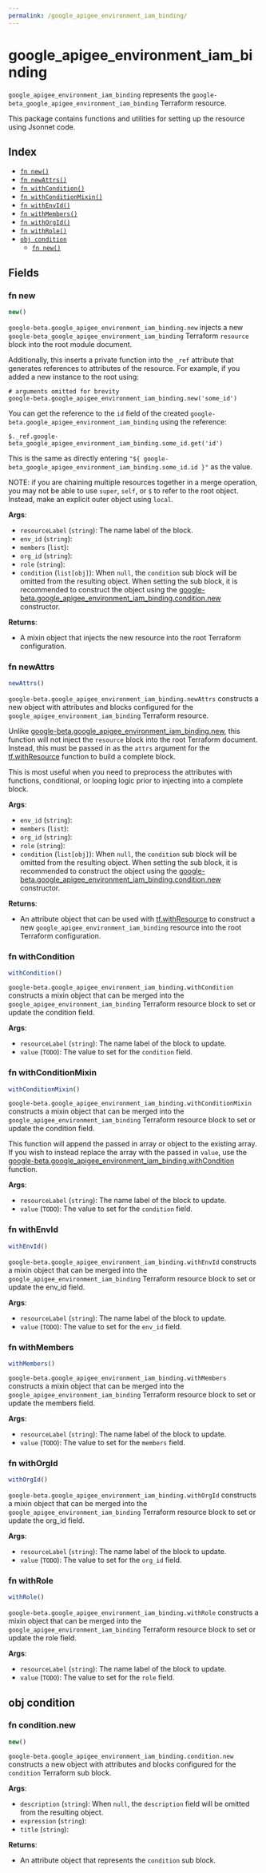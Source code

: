 ```yaml
---
permalink: /google_apigee_environment_iam_binding/
---
```


# google_apigee_environment_iam_binding

`google_apigee_environment_iam_binding` represents the `google-beta_google_apigee_environment_iam_binding` Terraform resource.



This package contains functions and utilities for setting up the resource using Jsonnet code.


## Index

* [`fn new()`](#fn-new)
* [`fn newAttrs()`](#fn-newattrs)
* [`fn withCondition()`](#fn-withcondition)
* [`fn withConditionMixin()`](#fn-withconditionmixin)
* [`fn withEnvId()`](#fn-withenvid)
* [`fn withMembers()`](#fn-withmembers)
* [`fn withOrgId()`](#fn-withorgid)
* [`fn withRole()`](#fn-withrole)
* [`obj condition`](#obj-condition)
  * [`fn new()`](#fn-conditionnew)

## Fields

### fn new

```ts
new()
```


`google-beta.google_apigee_environment_iam_binding.new` injects a new `google-beta_google_apigee_environment_iam_binding` Terraform `resource`
block into the root module document.

Additionally, this inserts a private function into the `_ref` attribute that generates references to attributes of the
resource. For example, if you added a new instance to the root using:

    # arguments omitted for brevity
    google-beta.google_apigee_environment_iam_binding.new('some_id')

You can get the reference to the `id` field of the created `google-beta.google_apigee_environment_iam_binding` using the reference:

    $._ref.google-beta_google_apigee_environment_iam_binding.some_id.get('id')

This is the same as directly entering `"${ google-beta_google_apigee_environment_iam_binding.some_id.id }"` as the value.

NOTE: if you are chaining multiple resources together in a merge operation, you may not be able to use `super`, `self`,
or `$` to refer to the root object. Instead, make an explicit outer object using `local`.

**Args**:
  - `resourceLabel` (`string`): The name label of the block.
  - `env_id` (`string`): 
  - `members` (`list`): 
  - `org_id` (`string`): 
  - `role` (`string`): 
  - `condition` (`list[obj]`):  When `null`, the `condition` sub block will be omitted from the resulting object. When setting the sub block, it is recommended to construct the object using the [google-beta.google_apigee_environment_iam_binding.condition.new](#fn-googleapigeeenvironmentiambindingconditionnew) constructor.

**Returns**:
- A mixin object that injects the new resource into the root Terraform configuration.


### fn newAttrs

```ts
newAttrs()
```


`google-beta.google_apigee_environment_iam_binding.newAttrs` constructs a new object with attributes and blocks configured for the `google_apigee_environment_iam_binding`
Terraform resource.

Unlike [google-beta.google_apigee_environment_iam_binding.new](#fn-googleapigeeenvironmentiambindingnew), this function will not inject the `resource`
block into the root Terraform document. Instead, this must be passed in as the `attrs` argument for the
[tf.withResource](https://github.com/tf-libsonnet/core/tree/main/docs#fn-withresource) function to build a complete block.

This is most useful when you need to preprocess the attributes with functions, conditional, or looping logic prior to
injecting into a complete block.

**Args**:
  - `env_id` (`string`): 
  - `members` (`list`): 
  - `org_id` (`string`): 
  - `role` (`string`): 
  - `condition` (`list[obj]`):  When `null`, the `condition` sub block will be omitted from the resulting object. When setting the sub block, it is recommended to construct the object using the [google-beta.google_apigee_environment_iam_binding.condition.new](#fn-googleapigeeenvironmentiambindingconditionnew) constructor.

**Returns**:
  - An attribute object that can be used with [tf.withResource](https://github.com/tf-libsonnet/core/tree/main/docs#fn-withresource) to construct a new `google_apigee_environment_iam_binding` resource into the root Terraform configuration.


### fn withCondition

```ts
withCondition()
```

`google-beta.google_apigee_environment_iam_binding.withCondition` constructs a mixin object that can be merged into the `google_apigee_environment_iam_binding`
Terraform resource block to set or update the condition field.



**Args**:
  - `resourceLabel` (`string`): The name label of the block to update.
  - `value` (`TODO`): The value to set for the `condition` field.


### fn withConditionMixin

```ts
withConditionMixin()
```

`google-beta.google_apigee_environment_iam_binding.withConditionMixin` constructs a mixin object that can be merged into the `google_apigee_environment_iam_binding`
Terraform resource block to set or update the condition field.

This function will append the passed in array or object to the existing array. If you wish
to instead replace the array with the passed in `value`, use the [google-beta.google_apigee_environment_iam_binding.withCondition](TODO)
function.


**Args**:
  - `resourceLabel` (`string`): The name label of the block to update.
  - `value` (`TODO`): The value to set for the `condition` field.


### fn withEnvId

```ts
withEnvId()
```

`google-beta.google_apigee_environment_iam_binding.withEnvId` constructs a mixin object that can be merged into the `google_apigee_environment_iam_binding`
Terraform resource block to set or update the env_id field.



**Args**:
  - `resourceLabel` (`string`): The name label of the block to update.
  - `value` (`TODO`): The value to set for the `env_id` field.


### fn withMembers

```ts
withMembers()
```

`google-beta.google_apigee_environment_iam_binding.withMembers` constructs a mixin object that can be merged into the `google_apigee_environment_iam_binding`
Terraform resource block to set or update the members field.



**Args**:
  - `resourceLabel` (`string`): The name label of the block to update.
  - `value` (`TODO`): The value to set for the `members` field.


### fn withOrgId

```ts
withOrgId()
```

`google-beta.google_apigee_environment_iam_binding.withOrgId` constructs a mixin object that can be merged into the `google_apigee_environment_iam_binding`
Terraform resource block to set or update the org_id field.



**Args**:
  - `resourceLabel` (`string`): The name label of the block to update.
  - `value` (`TODO`): The value to set for the `org_id` field.


### fn withRole

```ts
withRole()
```

`google-beta.google_apigee_environment_iam_binding.withRole` constructs a mixin object that can be merged into the `google_apigee_environment_iam_binding`
Terraform resource block to set or update the role field.



**Args**:
  - `resourceLabel` (`string`): The name label of the block to update.
  - `value` (`TODO`): The value to set for the `role` field.


## obj condition



### fn condition.new

```ts
new()
```


`google-beta.google_apigee_environment_iam_binding.condition.new` constructs a new object with attributes and blocks configured for the `condition`
Terraform sub block.



**Args**:
  - `description` (`string`):  When `null`, the `description` field will be omitted from the resulting object.
  - `expression` (`string`): 
  - `title` (`string`): 

**Returns**:
  - An attribute object that represents the `condition` sub block.
